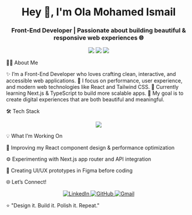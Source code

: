 <h1 align="center">Hey 👋, I'm Ola Mohamed Ismail</h1> <h3 align="center">Front-End Developer | Passionate about building beautiful & responsive web experiences 🌐</h3> <p align="center"> <a href="https://www.linkedin.com/in/olamohamedismail/" target="_blank"><img src="https://img.shields.io/badge/LinkedIn-Ola%20Mohamed%20Ismail-blue?style=for-the-badge&logo=linkedin"/></a> <a href="https://github.com/OlaMohamedIsmail" target="_blank"><img src="https://img.shields.io/badge/GitHub-OlaMohamedIsmail-black?style=for-the-badge&logo=github"/></a> <a href="mailto:olamohamedismail@gmail.com"><img src="https://img.shields.io/badge/Email-Contact%20Me-orange?style=for-the-badge&logo=gmail"/></a> </p>
👩‍💻 About Me

✨ I’m a Front-End Developer who loves crafting clean, interactive, and accessible web applications.
🚀 I focus on performance, user experience, and modern web technologies like React and Tailwind CSS.
🌱 Currently learning Next.js & TypeScript to build more scalable apps.
🎯 My goal is to create digital experiences that are both beautiful and meaningful.

🛠️ Tech Stack
<p align="center"> <img src="https://skillicons.dev/icons?i=html,css,js,ts,react,next,tailwind,git,figma,vscode" /> </p>

<!-- 📈 GitHub Stats
<p align="center"> <img src="https://github-readme-stats.vercel.app/api?username=OlaMohamedIsmail&show_icons=true&theme=tokyonight&hide_border=true" height="150"/> <img src="https://github-readme-stats.vercel.app/api/top-langs/?username=OlaMohamedIsmail&layout=compact&theme=tokyonight&hide_border=true" height="150"/> </p> -->
💡 What I’m Working On

🌸 Improving my React component design & performance optimization

⚙️ Experimenting with Next.js app router and API integration

🎨 Creating UI/UX prototypes in Figma before coding

🌐 Let’s Connect!
<p align="center">
  <a href="https://www.linkedin.com/in/olamohamedismail/" target="_blank">
    <img src="https://img.icons8.com/color/48/000000/linkedin.png" alt="LinkedIn"/>
  </a>
  <a href="https://github.com/ola-a11y" target="_blank">
    <img src="https://img.icons8.com/ios-filled/48/000000/github.png" alt="GitHub"/>
  </a>
  <a href="mailto:olamohamedismail@gmail.com">
    <img src="https://img.icons8.com/color/48/000000/gmail-new.png" alt="Gmail"/>
  </a>
</p>

⭐ "Design it. Build it. Polish it. Repeat."
